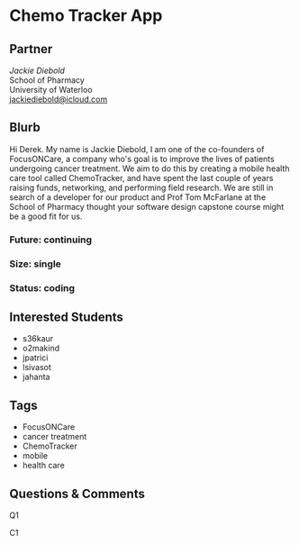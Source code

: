 # Chemo Tracker App

## Partner

_Jackie Diebold_  
School of Pharmacy  
University of Waterloo  
jackiediebold@icloud.com  

## Blurb

Hi Derek.  My name is Jackie Diebold, I am one of the co-founders of
FocusONCare, a company who's goal is to improve the lives of patients
undergoing cancer treatment. We aim to do this by creating a mobile
health care tool called ChemoTracker, and have spent the last couple
of years raising funds, networking, and performing field research. We
are still in search of a developer for our product and Prof Tom McFarlane
at the School of Pharmacy thought your software design capstone course
might be a good fit for us.

### Future: continuing
### Size: single
### Status: coding

## Interested Students
* s36kaur
* o2makind
* jpatrici
* lsivasot
* jahanta

## Tags
* FocusONCare
* cancer treatment
* ChemoTracker
* mobile
* health care

## Questions & Comments

Q1

C1
